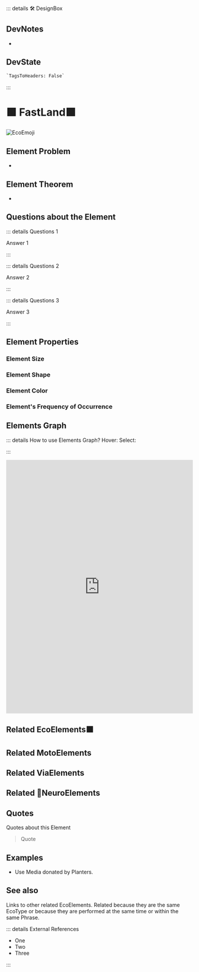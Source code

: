 ::: details 🛠 <dev>DesignBox</dev>

## DevNotes

-

## DevState

```py
`TagsToHeaders: False`
```

:::

# 🟩  <eco>FastLand</eco>🟩

![EcoEmoji](/Eco/Eco_Emoji.png)

## Element Problem

-

## Element Theorem

-

## Questions about the Element

::: details Questions 1

Answer 1

:::

::: details Questions 2

Answer 2

:::

::: details Questions 3

Answer 3

:::

## Element Properties

### Element Size

### Element Shape

### Element Color

### Element's Frequency of Occurrence

## Elements Graph

::: details How to use Elements Graph?
Hover:
Select:

:::

<iframe
    width="100%"
    height="684"
    frameborder="0"
    src="https://observablehq.com/embed/@d3/force-directed-graph/2?cells=chart"
></iframe>

## Related <eco>EcoElements</eco>🟩

## Related <moto>MotoElements</moto>

## Related <via>ViaElements</via>

## Related 💜<neuro>NeuroElements</neuro>

## Quotes

Quotes about this Element

> Quote

## Examples

- Use Media donated by Planters.

## See also

Links to other related EcoElements. Related because they are the same EcoType or because they are performed at the same time or within the same Phrase.

::: details External References

- One
- Two
- Three

:::
